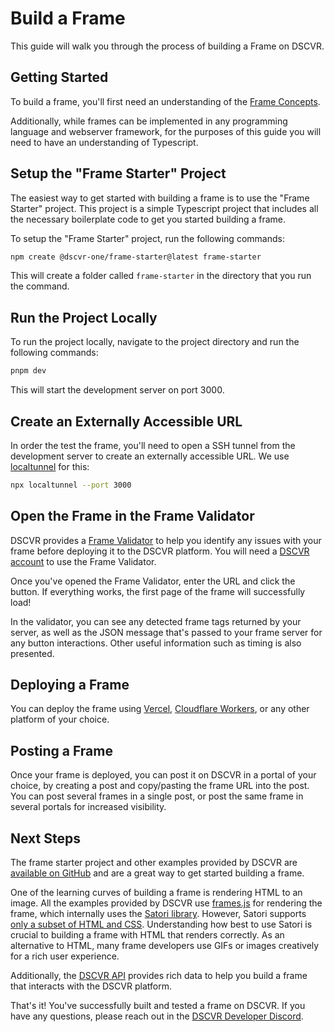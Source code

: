 # Build a Frame

This guide will walk you through the process of building a Frame on DSCVR.

## Getting Started

To build a frame, you'll first need an understanding of the [Frame Concepts](./frame-concepts.md).

Additionally, while frames can be implemented in any programming language and webserver framework, for the purposes of this guide you will need to have an understanding of Typescript. 

## Setup the "Frame Starter" Project

The easiest way to get started with building a frame is to use the "Frame Starter" project. This project is a simple Typescript project that includes all the necessary boilerplate code to get you started building a frame.

To setup the "Frame Starter" project, run the following commands:

```sh
npm create @dscvr-one/frame-starter@latest frame-starter
```

This will create a folder called `frame-starter` in the directory that you run the command.

## Run the Project Locally

To run the project locally, navigate to the project directory and run the following commands:

```sh
pnpm dev
```

This will start the development server on port 3000.

## Create an Externally Accessible URL

In order the test the frame, you'll need to open a SSH tunnel from the development server to create an externally accessible URL. We use [localtunnel](https://theboroer.github.io/localtunnel-www/) for this:

```sh
npx localtunnel --port 3000
```

## Open the Frame in the Frame Validator

DSCVR provides a [Frame Validator](https://www.dscvr.one/dev/frames) to help you identify any issues with your frame before deploying it to the DSCVR platform. You will need a [DSCVR account](https://www.dscvr.one) to use the Frame Validator.

Once you've opened the Frame Validator, enter the URL and click the button. If everything works, the first page of the frame will successfully load!

In the validator, you can see any detected frame tags returned by your server, as well as the JSON message that's passed to your frame server for any button interactions. Other useful information such as timing is also presented.

## Deploying a Frame

You can deploy the frame using [Vercel](https://vercel.com/), [Cloudflare Workers](https://www.cloudflare.com/), or any other platform of your choice. 

## Posting a Frame

Once your frame is deployed, you can post it on DSCVR in a portal of your choice, by creating a post and copy/pasting the frame URL into the post. You can post several frames in a single post, or post the same frame in several portals for increased visibility.

## Next Steps

The frame starter project and other examples provided by DSCVR are [available on GitHub](https://github.com/dscvr-one/frames-examples) and are a great way to get started building a frame. 

One of the learning curves of building a frame is rendering HTML to an image. All the examples provided by DSCVR use [frames.js](https://framesjs.org) for rendering the frame, which internally uses the [Satori library](https://github.com/vercel/satori). However, Satori supports [only a subset of HTML and CSS](https://github.com/vercel/satori?tab=readme-ov-file#html-elements). Understanding how best to use Satori is crucial to building a frame with HTML that renders correctly. As an alternative to HTML, many frame developers use GIFs or images creatively for a rich user experience.

Additionally, the [DSCVR API](https://www.dscvr.one/dev/api) provides rich data to help you build a frame that interacts with the DSCVR platform.

That's it! You've successfully built and tested a frame on DSCVR. If you have any questions, please reach out in the [DSCVR Developer Discord](https://discord.gg/DX4CaFph3s).
